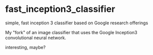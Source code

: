 # fast_inception3_classifier
simple, fast inception 3 classifier based on Google research offerings

My "fork" of an image classifier that uses the Google Inception3 convolutional neural network.

interesting, maybe?
